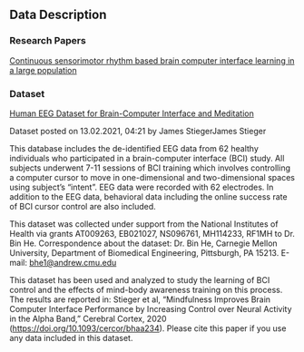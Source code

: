 ## Data Description 
### Research Papers  
[Continuous sensorimotor rhythm based brain computer interface learning in a large population](https://www.ncbi.nlm.nih.gov/pmc/articles/PMC8016873/)

### Dataset
[Human EEG Dataset for Brain-Computer Interface and Meditation](https://figshare.com/articles/dataset/Human_EEG_Dataset_for_Brain-Computer_Interface_and_Meditation/13123148)


Dataset posted on 13.02.2021, 04:21 by James StiegerJames Stieger

This database includes the de-identified EEG data from 62 healthy individuals who participated in a brain-computer interface (BCI) study. All subjects underwent 7-11 sessions of BCI training which involves controlling a computer cursor to move in one-dimensional and two-dimensional spaces using subject’s “intent”. EEG data were recorded with 62 electrodes. In addition to the EEG data, behavioral data including the online success rate of BCI cursor control are also included.

This dataset was collected under support from the National Institutes of Health via grants AT009263, EB021027, NS096761, MH114233, RF1MH to Dr. Bin He.
Correspondence about the dataset: Dr. Bin He, Carnegie Mellon University, Department of Biomedical Engineering, Pittsburgh, PA 15213. E-mail: bhe1@andrew.cmu.edu

This dataset has been used and analyzed to study the learning of BCI control and the effects of mind-body awareness training on this process. The results are reported in: Stieger et al, “Mindfulness Improves Brain Computer Interface Performance by Increasing Control over Neural Activity in the Alpha Band,” Cerebral Cortex, 2020 (https://doi.org/10.1093/cercor/bhaa234). Please cite this paper if you use any data included in this dataset.